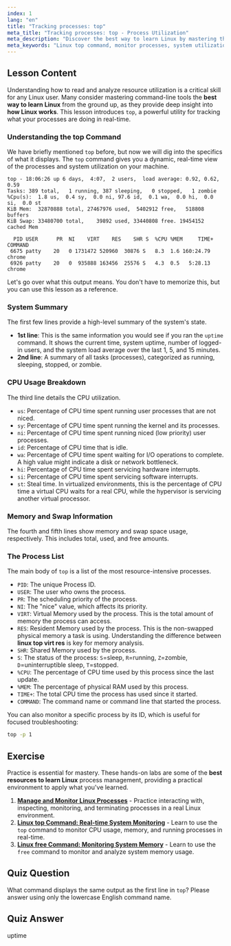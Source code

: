 ```yaml
---
index: 1
lang: "en"
title: "Tracking processes: top"
meta_title: "Tracking processes: top - Process Utilization"
meta_description: "Discover the best way to learn Linux by mastering the `top` command. This guide explains how to monitor system resources, track processes, and understand metrics like VIRT and RES. A key part of understanding how Linux works."
meta_keywords: "Linux top command, monitor processes, system utilization, how linux works, linux top virt res, best way to learn linux, linux performance, process management, free online linux training with certificate"
---
```


## Lesson Content

Understanding how to read and analyze resource utilization is a critical skill for any Linux user. Many consider mastering command-line tools the **best way to learn Linux** from the ground up, as they provide deep insight into **how Linux works**. This lesson introduces `top`, a powerful utility for tracking what your processes are doing in real-time.

### Understanding the top Command

We have briefly mentioned `top` before, but now we will dig into the specifics of what it displays. The `top` command gives you a dynamic, real-time view of the processes and system utilization on your machine.

```plaintext
top - 18:06:26 up 6 days,  4:07,  2 users,  load average: 0.92, 0.62, 0.59
Tasks: 389 total,   1 running, 387 sleeping,   0 stopped,   1 zombie
%Cpu(s):  1.8 us,  0.4 sy,  0.0 ni, 97.6 id,  0.1 wa,  0.0 hi,  0.0 si,  0.0 st
KiB Mem:  32870888 total, 27467976 used,  5402912 free,   518808 buffers
KiB Swap: 33480700 total,    39892 used, 33440808 free. 19454152 cached Mem

  PID USER      PR  NI    VIRT    RES    SHR S  %CPU %MEM     TIME+ COMMAND
 6675 patty    20   0 1731472 520960  30876 S   8.3  1.6 160:24.79 chrome
 6926 patty    20   0  935888 163456  25576 S   4.3  0.5   5:28.13 chrome
```

Let's go over what this output means. You don't have to memorize this, but you can use this lesson as a reference.

### System Summary

The first few lines provide a high-level summary of the system's state.

- **1st line**: This is the same information you would see if you ran the `uptime` command. It shows the current time, system uptime, number of logged-in users, and the system load average over the last 1, 5, and 15 minutes.
- **2nd line**: A summary of all tasks (processes), categorized as running, sleeping, stopped, or zombie.

### CPU Usage Breakdown

The third line details the CPU utilization.

- `us`: Percentage of CPU time spent running user processes that are not niced.
- `sy`: Percentage of CPU time spent running the kernel and its processes.
- `ni`: Percentage of CPU time spent running niced (low priority) user processes.
- `id`: Percentage of CPU time that is idle.
- `wa`: Percentage of CPU time spent waiting for I/O operations to complete. A high value might indicate a disk or network bottleneck.
- `hi`: Percentage of CPU time spent servicing hardware interrupts.
- `si`: Percentage of CPU time spent servicing software interrupts.
- `st`: Steal time. In virtualized environments, this is the percentage of CPU time a virtual CPU waits for a real CPU, while the hypervisor is servicing another virtual processor.

### Memory and Swap Information

The fourth and fifth lines show memory and swap space usage, respectively. This includes total, used, and free amounts.

### The Process List

The main body of `top` is a list of the most resource-intensive processes.

- `PID`: The unique Process ID.
- `USER`: The user who owns the process.
- `PR`: The scheduling priority of the process.
- `NI`: The "nice" value, which affects its priority.
- `VIRT`: Virtual Memory used by the process. This is the total amount of memory the process can access.
- `RES`: Resident Memory used by the process. This is the non-swapped physical memory a task is using. Understanding the difference between **linux top virt res** is key for memory analysis.
- `SHR`: Shared Memory used by the process.
- `S`: The status of the process: `S`=sleep, `R`=running, `Z`=zombie, `D`=uninterruptible sleep, `T`=stopped.
- `%CPU`: The percentage of CPU time used by this process since the last update.
- `%MEM`: The percentage of physical RAM used by this process.
- `TIME+`: The total CPU time the process has used since it started.
- `COMMAND`: The command name or command line that started the process.

You can also monitor a specific process by its ID, which is useful for focused troubleshooting:

```bash
top -p 1
```

## Exercise

Practice is essential for mastery. These hands-on labs are some of the **best resources to learn Linux** process management, providing a practical environment to apply what you've learned.

1.  **[Manage and Monitor Linux Processes](https://labex.io/labs/comptia-manage-and-monitor-linux-processes-590864)** - Practice interacting with, inspecting, monitoring, and terminating processes in a real Linux environment.
2.  **[Linux top Command: Real-time System Monitoring](https://labex.io/labs/linux-linux-top-command-real-time-system-monitoring-388500)** - Learn to use the `top` command to monitor CPU usage, memory, and running processes in real-time.
3.  **[Linux free Command: Monitoring System Memory](https://labex.io/labs/linux-linux-free-command-monitoring-system-memory-388496)** - Learn to use the `free` command to monitor and analyze system memory usage.

## Quiz Question

What command displays the same output as the first line in `top`? Please answer using only the lowercase English command name.

## Quiz Answer

uptime
